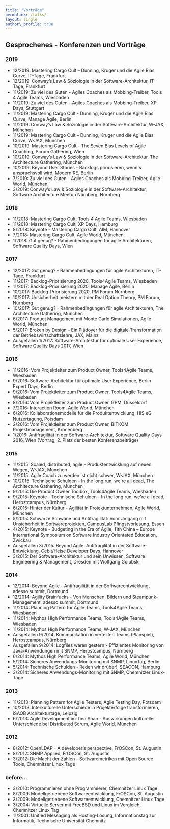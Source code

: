 ```yaml
---
title: "Vorträge"
permalink: /talks/
layout: single
author\_profile: true
---
```


## Gesprochenes - Konferenzen und Vorträge

### 2019

* 12/2019: Mastering Cargo Cult – Dunning, Kruger und die Agile Bias Curve, IT-Tage, Frankfurt
* 12/2019: Conway’s Law & Soziologie in der Software-Architektur, IT-Tage, Frankfurt
* 11/2019: Zu viel des Guten - Agiles Coaches als Mobbing-Treiber, Tools 4 Agile Teams, Wiesbaden
* 11/2019: Zu viel des Guten - Agiles Coaches als Mobbing-Treiber, XP Days, Stuttgart
* 11/2019: Mastering Cargo Cult - Dunning, Kruger und die Agile Bias Curve, Manage Agile, Berlin
* 11/2019: Conway’s Law & Soziologie in der Software-Architektur, W-JAX, München
* 11/2019: Mastering Cargo Cult – Dunning, Kruger und die Agile Bias Curve, W-JAX, München
* 10/2019: Mastering Cargo Cult - The Seven Bias Levels of Agile Coaching, Scrum Gathering, Wien
* 10/2019: Conway’s Law & Soziologie in der Software-Architektur, The Architecture Gathering, München
* 10/2019: Beyond User Stories - Backlogs priorisieren, wenn's anspruchsvoll wird, Modern RE, Berlin
* 7/2019: Zu viel des Guten - Agiles Coaches als Mobbing-Treiber, Agile World, München
* 3/2019: Conway’s Law & Soziologie in der Software-Architektur, Software Architecture Meetup Nürnberg, Nürnberg

### 2018
* 11/2018: Mastering Cargo Cult, Tools 4 Agile Teams, Wiesbaden
* 11/2018: Mastering Cargo Cult, XP Days, Hamburg
* 8/2018: Keynote - Mastering Cargo Cult, AIM, Hannover
* 7/2018: Mastering Cargo Cult, Agile World, München
* 1/2018: Gut genug? - Rahmenbedingungen für agile Architekturen, Software Quality Days, Wien

### 2017
* 12/2017: Gut genug? - Rahmenbedingungen für agile Architekturen, IT-Tage, Frankfurt
* 11/2017: Backlog-Priorisierung 2020, Tools4Agile Teams, Wiesbaden
* 11/2017: Backlog-Priorisierung 2020, Manage Agile, Berlin
* 10/2017: Backlog-Priorisierung 2020, PM Forum Nürnberg
* 10/2017: Unsicherheit meistern mit der Real Option Theory, PM Forum, Nürnberg
* 10/2017: Gut genug? - Rahmenbedingungen für agile Architekturen, The Architecture Gathering, München
* 6/2017: Product Management mit Monte Carlo Simulationen, Agile World, München
* 5/2017: Broken by Design – Ein Plädoyer für die digitale Transformation der Betriebswirtschaftslehre, JAX, Mainz
* Ausgefallen 1/2017: Software-Architektur für optimale User Experience, Software Quality Days 2017, Wien

### 2016
* 11/2016: Vom Projektleiter zum Product Owner, Tools4Agile Teams, Wiesbaden
* 9/2016: Software-Architektur für optimale User Experience, Berlin Expert Days, Berlin
* 9/2016: Vom Projektleiter zum Product Owner, Tools4Agile Teams, Wiesbaden
* 8/2016: Vom Projektleiter zum Product Owner, GPM, Düsseldorf
* 7/2016: Interaction Room, Agile World, München
* 6/2016: Kollaborationsmodelle für die Produktentwicklung, HIS eG Nutzertagung, Potsdam
* 2/2016: Vom Projektleiter zum Product Owner, BITKOM Projektmanagement, Kronenberg
* 1/2016: Antifragilität in der Software-Architektur, Software Quality Days 2016, Wien (Vortrag, 2. Platz der besten Konferenzbeiträge)

### 2015
* 11/2015: Scaled, distributed, agile - Produktentwicklung auf neuen Wegen, W-JAX, München
* 11/2015: Agile Coach zu werden ist nicht schwer, W-JAX, München
* 10/2015: Technische Schulden - In the long run, we're all dead, The Architecture Gathering, München
* 9/2015: Die Product Owner Toolbox, Tools4Agile Teams, Wiesbaden
* 9/2015: Keynote - Technische Schulden - In the long run, we're all dead, Herbstcampus, Nürnberg
* 6/2015: Hinter der Kultur - Agilität in Projektunternehmen, Agile World, München
* 5/2015: Schwarze Schwäne und Antifragilität: Vom Umgang mit Unsicherheit in Softwareprojekten, CampusLab Pfingstvorlesung, Essen
* 4/2015: Keynote - Budgeting in the Era of Agile, 11th China – Europe International Symposium on Software Industry Orientated Education, Zwickau
* Ausgefallen 3/2015: Beyond Agile: Antifragilität in der Software-Entwicklung, Cebit/Heise Developer Days, Hannover
* 3/2015: Der Software-Architektur und sein Unwissen, Software Engineering & Management, Dresden mit Wolfgang Golubski

### 2014
* 12/2014: Beyond Agile - Antifragilität in der Softwareentwicklung, adesso summit, Dortmund
* 12/2014: Agility Brainfucks - Von Menschen, Bildern und Steampunk-Management, adesso summit, Dortmund
* 11/2014: Planning Pattern für Agile Teams, Tools4Agile Teams, Wiesbaden
* 11/2014: Mythos High Performance Teams, Tools4Agile Teams, Wiesbaden
* 11/2014: Mythos High Performance Teams, W-JAX, München
* Ausgefallen 9/2014: Kommunikation in verteilten Teams (Planspiel), Herbstcampus, Nürnberg
* Ausgefallen 9/2014: Logfiles waren gestern - Effizientes Monitoring von Java-Anwendungen mit SNMP, Herbstcampus, Nürnberg
* 6/2014: Mythos High Performance Teams, Agile World, München
* 5/2014: Sicheres Anwendungs-Monitoring mit SNMP, LinuxTag, Berlin
* 5/2014: Technische Schulden - Reden wir drüber!, SEACON, Hamburg
* 3/2014: Sicheres Anwendungs-Monitoring mit SNMP, Chemnitzer Linux-Tage

### 2013
* 11/2013: Planning Pattern for Agile Testers, Agile Testing Day, Potsdam
* 10/2013: Interkulturelle Unterschiede in Projekterfolge transformieren, iSAQB Architekturtage, Leipzig
* 6/2013: Agile Development im Tien Shan - Auswirkungen kultureller Unterschiede bei Distributed Scrum, Agile World, München

### 2012
* 8/2012: OpenLDAP - A developer’s perspective, FrOSCon, St. Augustin
* 8/2012: SNMP Applied, FrOSCon, St. Augustin
* 3/2012: Die Macht der Zahlen - Softwaremetriken mit Open Source Tools, Chemnitzer Linux Tage

### before…
* 3/2010: Programmieren ohne Programmierer, Chemnitzer Linux Tage
* 8/2009: Modellgetriebene Softwareentwicklung, FrOSCon, St. Augustin
* 3/2009: Modellgetriebene Softwareentwicklung, Chemnitzer Linux Tage
* 3/2004: Virtuelle Server mit FreeBSD und Linux im Vergleich, Chemnitzer Linux Tag
* 11/2001: Unified Messaging als Hosting-Lösung, Informationstag zur Informatik, Technische Universität Chemnitz